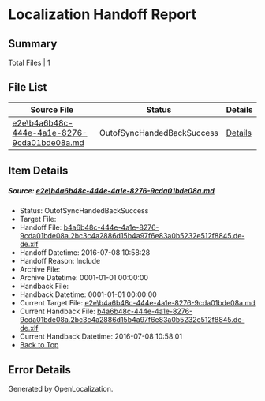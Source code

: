 # <a name='report-top'></a> Localization Handoff Report

## Summary
 Total Files | 1

## File List
 Source File | Status | Details 
 ----------- | ------ | ------- 
 [e2e\b4a6b48c-444e-4a1e-8276-9cda01bde08a.md](https://github.com/OpenLocalizationTestOrg/oltest/blob/0a28ed4190e4d00b566e545a4a38e6983ef4fd6d/e2e/b4a6b48c-444e-4a1e-8276-9cda01bde08a.md) | OutofSyncHandedBackSuccess | [Details](#36c3e3c817fc0b08aea199f0f6240354ccd770d21)

## Item Details
##### <a name='36c3e3c817fc0b08aea199f0f6240354ccd770d21'></a> Source: [e2e\b4a6b48c-444e-4a1e-8276-9cda01bde08a.md](https://github.com/OpenLocalizationTestOrg/oltest/blob/0a28ed4190e4d00b566e545a4a38e6983ef4fd6d/e2e/b4a6b48c-444e-4a1e-8276-9cda01bde08a.md)
* Status: OutofSyncHandedBackSuccess
* Target File: 
* Handoff File: [b4a6b48c-444e-4a1e-8276-9cda01bde08a.2bc3c4a2886d15b4a97f6e83a0b5232e512f8845.de-de.xlf](https://github.com/OpenLocalizationTestOrg/olhandoff-e2e/blob/5b80e668cdb449eabb8fdb6da06b748097ff1540/ol-handoff/OpenLocalizationTestOrg/oltest-dede-fly/ci/ht/b4a6b48c-444e-4a1e-8276-9cda01bde08a.2bc3c4a2886d15b4a97f6e83a0b5232e512f8845.de-de.xlf)
* Handoff Datetime: 2016-07-08 10:58:28
* Handoff Reason: Include
* Archive File: 
* Archive Datetime: 0001-01-01 00:00:00
* Handback File: 
* Handback Datetime: 0001-01-01 00:00:00
* Current Target File: [e2e\b4a6b48c-444e-4a1e-8276-9cda01bde08a.md](https://github.com/OpenLocalizationTestOrg/oltest-dede-fly/blob/091feed64bd644269c26dbd12aa60d99d1efaadb/e2e/b4a6b48c-444e-4a1e-8276-9cda01bde08a.md)
* Current Handback File: [b4a6b48c-444e-4a1e-8276-9cda01bde08a.2bc3c4a2886d15b4a97f6e83a0b5232e512f8845.de-de.xlf](https://github.com/OpenLocalizationTestOrg/olhandback-e2e/blob/d11592b1aec3113c608982d7f5928c8a8756c5e8/ol-handback/OpenLocalizationTestOrg/oltest-dede-fly/ci/ht/b4a6b48c-444e-4a1e-8276-9cda01bde08a.2bc3c4a2886d15b4a97f6e83a0b5232e512f8845.de-de.xlf)
* Current Handback Datetime: 2016-07-08 10:58:01
* [Back to Top](#report-top)


## Error Details

Generated by OpenLocalization.
